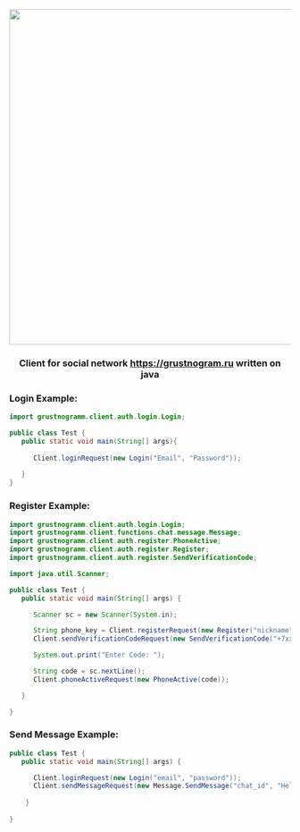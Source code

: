 
<div id="header" align="center">

  <img src="https://is1-ssl.mzstatic.com/image/thumb/Purple122/v4/20/92/e6/2092e6d9-bf91-9877-525b-3e7ad56ec758/AppIcon-1x_U007emarketing-0-7-0-85-220.png/1200x630wa.png" width="600"/>
  
   ### Client for social network https://grustnogram.ru written on java
</div>

### Login Example:

```Java
import grustnogramm.client.auth.login.Login;

public class Test {
   public static void main(String[] args){
       
      Client.loginRequest(new Login("Email", "Password"));
      
   }
}

```

### Register Example:

```Java
import grustnogramm.client.auth.login.Login;
import grustnogramm.client.functions.chat.message.Message;
import grustnogramm.client.auth.register.PhoneActive;
import grustnogramm.client.auth.register.Register;
import grustnogramm.client.auth.register.SendVerificationCode;

import java.util.Scanner;

public class Test {
   public static void main(String[] args) {

      Scanner sc = new Scanner(System.in);

      String phone_key = Client.registerRequest(new Register("nickname", "email", "password"));
      Client.sendVerificationCodeRequest(new SendVerificationCode("+7xxxxxxxxxx", phone_key));

      System.out.print("Enter Code: ");

      String code = sc.nextLine();
      Client.phoneActiveRequest(new PhoneActive(code));

   }

}

```
### Send Message Example:

```Java
public class Test {
   public static void main(String[] args) {

      Client.loginRequest(new Login("email", "password"));
      Client.sendMessageRequest(new Message.SendMessage("chat_id", "Hello from grustnogramm Client!"));
      
    }
    
}
```


